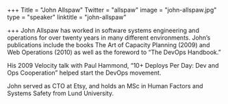 +++
Title = "John Allspaw"
Twitter = "allspaw"
image = "john-allspaw.jpg"
type = "speaker"
linktitle = "john-allspaw"

+++
John Allspaw has worked in software systems engineering and operations for over twenty years in many different environments. John’s publications include the books The Art of Capacity Planning (2009) and Web Operations (2010) as well as the foreword to “The DevOps Handbook.”

His 2009 Velocity talk with Paul Hammond, “10+ Deploys Per Day: Dev and Ops Cooperation” helped start the DevOps movement.

John served as CTO at Etsy, and holds an MSc in Human Factors and Systems Safety from Lund University.


